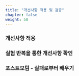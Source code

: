 ```yaml
---
title: "개선사항 적용 및 검증"
chapter: false
weight: 50
---
```


### 개선사항 적용


### 실험 반복을 통한 개선사항 확인


### 포스트모텀 - 실패로부터 배우기

